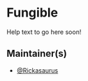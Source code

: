 # Fungible

Help text to go here soon!


## Maintainer(s)

- [@Rickasaurus](https://github.com/Rickasaurus)
